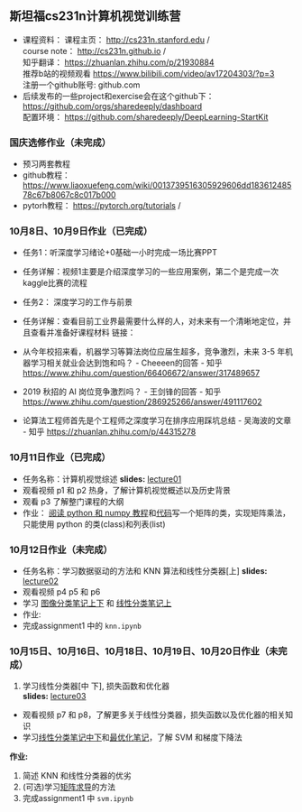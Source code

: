 ## 斯坦福cs231n计算机视觉训练营

- 课程资料：
课程主页： http://cs231n.stanford.edu /  
course note： http://cs231n.github.io /  
知乎翻译： https://zhuanlan.zhihu.com/p/21930884  
推荐b站的视频观看  https://www.bilibili.com/video/av17204303/?p=3   
注册一个github账号: github.com  
- 后续发布的一些project和exercise会在这个github下：
 https://github.com/orgs/sharedeeply/dashboard  
配置环境：  https://github.com/sharedeeply/DeepLearning-StartKit  

### 国庆选修作业（未完成）
- 预习两套教程
- github教程：https://www.liaoxuefeng.com/wiki/0013739516305929606dd18361248578c67b8067c8c017b000
- pytorh教程： https://pytorch.org/tutorials /

### 10月8日、10月9日作业（已完成）
- 任务1：听深度学习绪论+0基础一小时完成一场比赛PPT
- 任务详解：视频1主要是介绍深度学习的一些应用案例，第二个是完成一次kaggle比赛的流程

- 任务2： 深度学习的工作与前景
- 任务详解：查看目前工业界最需要什么样的人，对未来有一个清晰地定位，并且查看并准备好课程材料
链接：
- 从今年校招来看，机器学习等算法岗位应届生超多，竞争激烈，未来 3-5 年机器学习相关就业会达到饱和吗？ - Cheeeen的回答 - 知乎
 https://www.zhihu.com/question/66406672/answer/317489657

- 2019 秋招的 AI 岗位竞争激烈吗？ - 王剑锋的回答 - 知乎
 https://www.zhihu.com/question/286925266/answer/491117602

- 论算法工程师首先是个工程师之深度学习在排序应用踩坑总结 - 吴海波的文章 - 知乎
 https://zhuanlan.zhihu.com/p/44315278

### 10月11日作业（已完成）
- 任务名称：计算机视觉综述
**slides:** [lecture01](http://cs231n.stanford.edu/slides/2018/cs231n_2018_lecture01.pdf)
- 观看视频 p1 和 p2 热身，了解计算机视觉概述以及历史背景
- 观看 p3 了解整门课程的大纲
- 作业： [阅读 python 和 numpy 教程](https://zhuanlan.zhihu.com/p/20878530?refer=intelligentunit)和[代码](https://github.com/sharedeeply/cs231n-camp/blob/master/tutorial/python_numpy_tutorial.ipynb)写一个矩阵的类，实现矩阵乘法，只能使用 python 的类(class)和列表(list)

### 10月12日作业（未完成）
- 任务名称：学习数据驱动的方法和 KNN 算法和线性分类器[上]
**slides:** [lecture02](http://cs231n.stanford.edu/slides/2018/cs231n_2018_lecture02.pdf) 
- 观看视频 p4 p5 和 p6
- 学习 [图像分类笔记上下](https://zhuanlan.zhihu.com/p/20894041?refer=intelligentunit) 和 [线性分类笔记上](https://zhuanlan.zhihu.com/p/20918580?refer=intelligentunit)
- 作业:
- 完成assignment1 中的 `knn.ipynb`

### 10月15日、10月16日、10月18日、10月19日、10月20日作业（未完成）
1. 学习线性分类器[中 下], 损失函数和优化器  
   **slides:** [lecture03](http://cs231n.stanford.edu/slides/2018/cs231n_2018_lecture03.pdf)
- 观看视频 p7 和 p8，了解更多关于线性分类器，损失函数以及优化器的相关知识
- 学习[线性分类笔记中下](https://zhuanlan.zhihu.com/p/20945670?refer=intelligentunit)和[最优化笔记](https://zhuanlan.zhihu.com/p/21360434?refer=intelligentunit)，了解 SVM 和梯度下降法

**作业:**
1. 简述 KNN 和线性分类器的优劣
2. (可选)学习[矩阵求导](https://zhuanlan.zhihu.com/p/25063314)的方法
2. 完成assignment1 中 `svm.ipynb`
